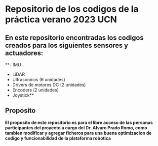 # Repositorio de los codigos de la práctica verano 2023  UCN
## En este repositorio encontradas los codigos creados para los siguientes sensores y actuadores:

**- IMU
- LiDAR
- Ultrasonicos (6 unidades)
- Drivers de motores DC (2 unidades)
- Encoders (2 unidades)
- Joystick**

## Proposito
**El proposito de este repositorio es para el libre acceso de las personas participantes del proyecto a cargo del Dr. Alvaro Prado Romo, como tambien modificar y agregar ficheros para una buena optimizacion de codigo y funcionabilidad de la plataforma robotica**